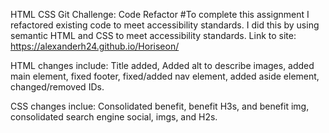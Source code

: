 HTML CSS Git Challenge: Code Refactor
#To complete this assignment I refactored existing code to meet accessibility standards. I did this by using semantic HTML and CSS to meet accessibility standards. 
Link to site: https://alexanderh24.github.io/Horiseon/

 HTML changes include: Title added, Added alt to describe images, added main element, fixed footer, fixed/added nav element, added aside element, changed/removed IDs.      

 CSS changes inclue: Consolidated benefit, benefit H3s, and benefit img, consolidated search engine social, imgs, and H2s.

   
